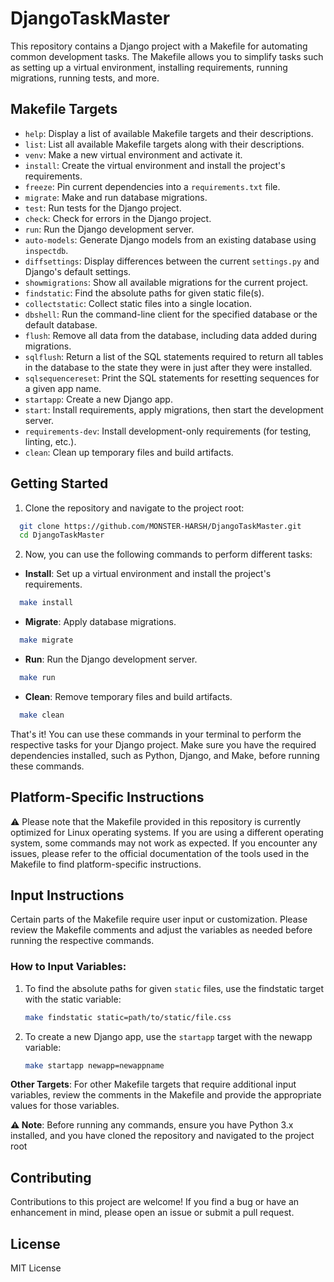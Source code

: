 # DjangoTaskMaster

This repository contains a Django project with a Makefile for automating common development tasks. The Makefile allows you to simplify tasks such as setting up a virtual environment, installing requirements, running migrations, running tests, and more.

## Makefile Targets

- `help`: Display a list of available Makefile targets and their descriptions.
- `list`: List all available Makefile targets along with their descriptions.
- `venv`: Make a new virtual environment and activate it.
- `install`: Create the virtual environment and install the project's requirements.
- `freeze`: Pin current dependencies into a `requirements.txt` file.
- `migrate`: Make and run database migrations.
- `test`: Run tests for the Django project.
- `check`: Check for errors in the Django project.
- `run`: Run the Django development server.
- `auto-models`: Generate Django models from an existing database using `inspectdb`.
- `diffsettings`: Display differences between the current `settings.py` and Django's default settings.
- `showmigrations`: Show all available migrations for the current project.
- `findstatic`: Find the absolute paths for given static file(s).
- `collectstatic`: Collect static files into a single location.
- `dbshell`: Run the command-line client for the specified database or the default database.
- `flush`: Remove all data from the database, including data added during migrations.
- `sqlflush`: Return a list of the SQL statements required to return all tables in the database to the state they were in just after they were installed.
- `sqlsequencereset`: Print the SQL statements for resetting sequences for a given app name.
- `startapp`: Create a new Django app.
- `start`: Install requirements, apply migrations, then start the development server.
- `requirements-dev`: Install development-only requirements (for testing, linting, etc.).
- `clean`: Clean up temporary files and build artifacts.

## Getting Started

1. Clone the repository and navigate to the project root:
```bash
  git clone https://github.com/MONSTER-HARSH/DjangoTaskMaster.git
  cd DjangoTaskMaster
```
2. Now, you can use the following commands to perform different tasks:

- **Install**: Set up a virtual environment and install the project's requirements.
```bash
  make install
```
- **Migrate**: Apply database migrations.
```bash
  make migrate
```
- **Run**: Run the Django development server.
```bash
  make run
```
- **Clean**: Remove temporary files and build artifacts.
```bash
  make clean
```
That's it! You can use these commands in your terminal to perform the respective tasks for your Django project. Make sure you have the required dependencies installed, such as Python, Django, and Make, before running these commands.

##  Platform-Specific Instructions
⚠️ Please note that the Makefile provided in this repository is currently optimized for Linux operating systems. If you are using a different operating system, some commands may not work as expected. If you encounter any issues, please refer to the official documentation of the tools used in the Makefile to find platform-specific instructions.

## Input Instructions

Certain parts of the Makefile require user input or customization. Please review the Makefile comments and adjust the variables as needed before running the respective commands.

### How to Input Variables:
1. To find the absolute paths for given `static` files, use the findstatic target with the static variable:
   ```bash
   make findstatic static=path/to/static/file.css
2. To create a new Django app, use the `startapp` target with the newapp variable:
   ```bash
   make startapp newapp=newappname

**Other Targets**: For other Makefile targets that require additional input variables, review the comments in the Makefile and provide   the appropriate values for those variables.

**⚠️ Note**: Before running any commands, ensure you have Python 3.x installed, and you have cloned the repository and navigated to the project root

## Contributing

Contributions to this project are welcome! If you find a bug or have an enhancement in mind, please open an issue or submit a pull request.
 
## License

MIT License
